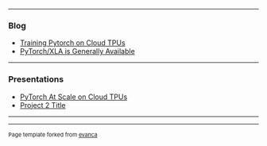 
---

### Blog

- [Training Pytorch on Cloud TPUs](https://ultrons.medium.com/training-pytorch-on-cloud-tpus-be0649e4efbc)
- [PyTorch/XLA is Generally Available](https://medium.com/pytorch/pytorch-xla-is-now-generally-available-on-google-cloud-tpus-f9267f437832)

---

### Presentations

- [PyTorch At Scale on Cloud TPUs](https://youtu.be/iwtpwQRdb3Y)
- [Project 2 Title](http://example.com/)

---




---
<p style="font-size:11px">Page template forked from <a href="https://github.com/evanca/quick-portfolio">evanca</a></p>
<!-- Remove above link if you don't want to attibute -->
